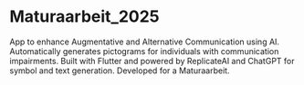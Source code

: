 # Maturaarbeit_2025
App to enhance Augmentative and Alternative Communication using AI. Automatically generates pictograms for individuals with communication impairments. Built with Flutter and powered by ReplicateAI and ChatGPT for symbol and text generation. Developed for a Maturaarbeit.
